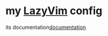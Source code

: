 # my [LazyVim](https://github.com/LazyVim/LazyVim) config

its documentation[documentation](https://lazyvim.github.io/installation)

